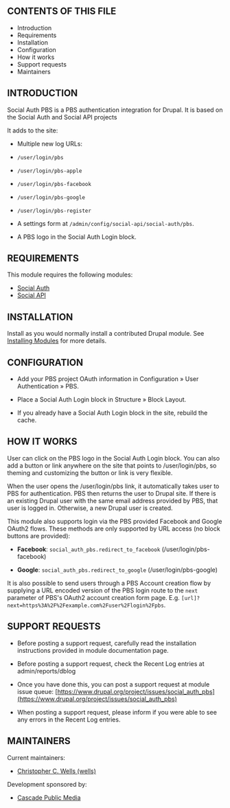 CONTENTS OF THIS FILE
---------------------

 * Introduction
 * Requirements
 * Installation
 * Configuration
 * How it works
 * Support requests
 * Maintainers


INTRODUCTION
------------

Social Auth PBS is a PBS authentication integration for
Drupal. It is based on the Social Auth and Social API projects

It adds to the site:

* Multiple new log URLs:
 * `/user/login/pbs`
 * `/user/login/pbs-apple`
 * `/user/login/pbs-facebook`
 * `/user/login/pbs-google`
 * `/user/login/pbs-register`

* A settings form at `/admin/config/social-api/social-auth/pbs`.

* A PBS logo in the Social Auth Login block.


REQUIREMENTS
------------

This module requires the following modules:

* [Social Auth](https://drupal.org/project/social_auth)
* [Social API](https://drupal.org/project/social_api)


INSTALLATION
------------

Install as you would normally install a contributed Drupal module. See
[Installing Modules](https://www.drupal.org/docs/extending-drupal/installing-modules)
for more details.


CONFIGURATION
-------------

 * Add your PBS project OAuth information in
   Configuration » User Authentication » PBS.

 * Place a Social Auth Login block in Structure » Block Layout.

 * If you already have a Social Auth Login block in the site, rebuild the cache.


HOW IT WORKS
------------

User can click on the PBS logo in the Social Auth Login block. You can also add
a button or link anywhere on the site that points to /user/login/pbs, so
theming and customizing the button or link is very flexible.

When the user opens the /user/login/pbs link, it automatically takes user to
PBS for authentication. PBS then returns the user to Drupal site. If there is an
existing Drupal user with the same email address provided by PBS, that user is
logged in. Otherwise, a new Drupal user is created.

This module also supports login via the PBS provided Facebook and Google OAuth2
flows. These methods are only supported by URL access (no block buttons are
provided):

* **Facebook**: `social_auth_pbs.redirect_to_facebook`
  (/user/login/pbs-facebook)

* **Google**: `social_auth_pbs.redirect_to_google` (/user/login/pbs-google)
 
It is also possible to send users through a PBS Account creation flow by 
supplying a URL encoded version of the PBS login route to the `next` parameter 
of PBS's OAuth2 account creation form page. E.g.
`[url]?next=https%3A%2F%2Fexample.com%2Fuser%2Flogin%2Fpbs`.


SUPPORT REQUESTS
----------------

* Before posting a support request, carefully read the installation
  instructions provided in module documentation page.

* Before posting a support request, check the Recent Log entries at
  admin/reports/dblog

* Once you have done this, you can post a support request at module issue
  queue: [https://www.drupal.org/project/issues/social_auth_pbs](https://www.drupal.org/project/issues/social_auth_pbs)

* When posting a support request, please inform if you were able to see any
  errors in the Recent Log entries.


MAINTAINERS
-----------

Current maintainers:

* [Christopher C. Wells (wells)](https://www.drupal.org/u/wells)

Development sponsored by:

* [Cascade Public Media](https://www.drupal.org/cascade-public-media)
